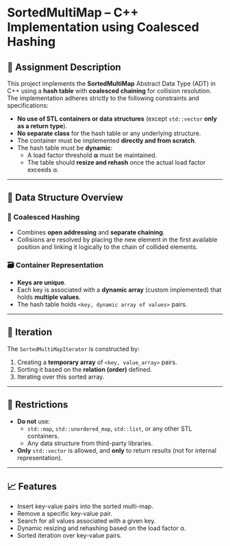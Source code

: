# SortedMultiMap – C++ Implementation using Coalesced Hashing

## 📘 Assignment Description

This project implements the **SortedMultiMap** Abstract Data Type (ADT) in C++ using a **hash table** with **coalesced chaining** for collision resolution. The implementation adheres strictly to the following constraints and specifications:

- **No use of STL containers or data structures** (except `std::vector` **only as a return type**).
- **No separate class** for the hash table or any underlying structure.
- The container must be implemented **directly and from scratch**.
- The hash table must be **dynamic**:
    - A load factor threshold **α** must be maintained.
    - The table should **resize and rehash** once the actual load factor exceeds α.

---

## 🧩 Data Structure Overview

### 🔗 Coalesced Hashing
- Combines **open addressing** and **separate chaining**.
- Collisions are resolved by placing the new element in the first available position and linking it logically to the chain of collided elements.

### 🗃️ Container Representation
- **Keys are unique**.
- Each key is associated with a **dynamic array** (custom implemented) that holds **multiple values**.
- The hash table holds `<key, dynamic array of values>` pairs.

---

## 🔁 Iteration

The `SortedMultiMapIterator` is constructed by:

1. Creating a **temporary array** of `<key, value_array>` pairs.
2. Sorting it based on the **relation (order)** defined.
3. Iterating over this sorted array.

---

## 🚫 Restrictions

- **Do not** use:
    - `std::map`, `std::unordered_map`, `std::list`, or any other STL containers.
    - Any data structure from third-party libraries.
- **Only** `std::vector` is allowed, and **only** to return results (not for internal representation).

---

## 📈 Features

- Insert key-value pairs into the sorted multi-map.
- Remove a specific key-value pair.
- Search for all values associated with a given key.
- Dynamic resizing and rehashing based on the load factor α.
- Sorted iteration over key-value pairs.